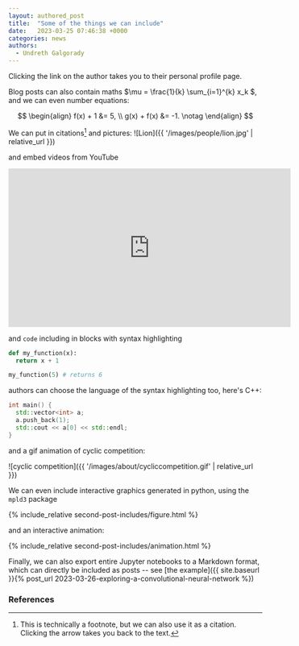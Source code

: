 ```yaml
---
layout: authored_post
title:  "Some of the things we can include"
date:   2023-03-25 07:46:38 +0000
categories: news
authors: 
  - Undreth Galgorady
---
```


Clicking the link on the author takes you to their personal profile page.

Blog posts can also contain maths $\mu = \frac{1}{k} \sum_{i=1}^{k} x_k $, and we can even number equations:

$$
\begin{align}
  f(x) + 1 &= 5,
  \\
  g(x) + f(x) &= -1.
  \notag
\end{align}
$$

We can put in citations[^citation] and pictures:
![Lion]({{ '/images/people/lion.jpg' | relative_url }})

and embed videos from YouTube

<iframe width="560" height="315" src="https://www.youtube.com/embed/iQf77WWNt40" title="YouTube video player" frameborder="0" allow="accelerometer; autoplay; clipboard-write; encrypted-media; gyroscope; picture-in-picture; web-share" allowfullscreen></iframe>

and `code` including in blocks with syntax highlighting
```python
def my_function(x):
  return x + 1

my_function(5) # returns 6
```
authors can choose the language of the syntax highlighting too, here's C++:
```cpp
int main() {
  std::vector<int> a;
  a.push_back(1);
  std::cout << a[0] << std::endl;
}
```

and a gif animation of cyclic competition:

![cyclic competition]({{ '/images/about/cycliccompetition.gif' | relative_url }})

We can even include interactive graphics generated in python, using the `mpld3` package

{% include_relative second-post-includes/figure.html %}

and an interactive animation:

{% include_relative second-post-includes/animation.html %}

Finally, we can also export entire Jupyter notebooks to a Markdown format, which can directly be included as posts -- see [the example]({{ site.baseurl }}{% post_url 2023-03-26-exploring-a-convolutional-neural-network %})


### References
[^citation]: This is technically a footnote, but we can also use it as a citation. Clicking the arrow takes you back to the text.
